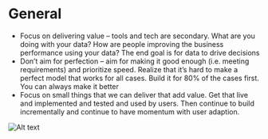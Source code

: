 # General
-	Focus on delivering value – tools and tech are secondary. What are you doing with your data? How are people improving the business performance using your data? The end goal is for data to drive decisions 
-	Don’t aim for perfection – aim for making it good enough (i.e. meeting requirements) and prioritize speed. Realize that it’s hard to make a perfect model that works for all cases. Build it for 80% of the cases first. You can always make it better
-	Focus on small things that we can deliver that add value. Get that live and implemented and tested and used by users. Then continue to build incrementally and continue to have momentum with user adaption.


![Alt text](/Users/davevanheukelom/Images/Screenshot.textClipping?raw=true "Optional Title")